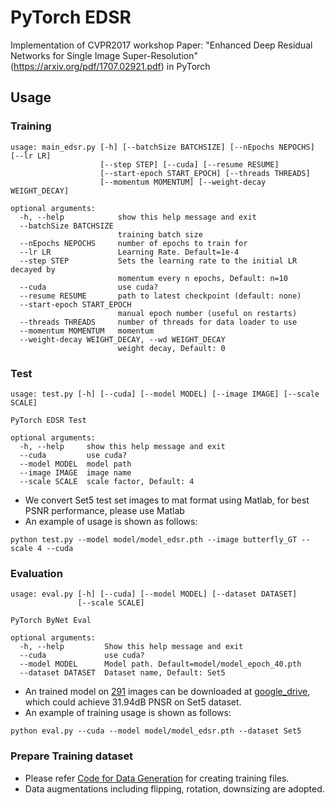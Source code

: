 # PyTorch EDSR
Implementation of CVPR2017 workshop Paper: "Enhanced Deep Residual Networks for Single Image Super-Resolution"(https://arxiv.org/pdf/1707.02921.pdf) in PyTorch

## Usage
### Training
```
usage: main_edsr.py [-h] [--batchSize BATCHSIZE] [--nEpochs NEPOCHS] [--lr LR]
                    [--step STEP] [--cuda] [--resume RESUME]
                    [--start-epoch START_EPOCH] [--threads THREADS]
                    [--momentum MOMENTUM] [--weight-decay WEIGHT_DECAY]

optional arguments:
  -h, --help            show this help message and exit
  --batchSize BATCHSIZE
                        training batch size
  --nEpochs NEPOCHS     number of epochs to train for
  --lr LR               Learning Rate. Default=1e-4
  --step STEP           Sets the learning rate to the initial LR decayed by
                        momentum every n epochs, Default: n=10
  --cuda                use cuda?
  --resume RESUME       path to latest checkpoint (default: none)
  --start-epoch START_EPOCH
                        manual epoch number (useful on restarts)
  --threads THREADS     number of threads for data loader to use
  --momentum MOMENTUM   momentum
  --weight-decay WEIGHT_DECAY, --wd WEIGHT_DECAY
                        weight decay, Default: 0

```


### Test
```
usage: test.py [-h] [--cuda] [--model MODEL] [--image IMAGE] [--scale SCALE]

PyTorch EDSR Test

optional arguments:
  -h, --help     show this help message and exit
  --cuda         use cuda?
  --model MODEL  model path
  --image IMAGE  image name
  --scale SCALE  scale factor, Default: 4
```
  - We convert Set5 test set images to mat format using Matlab, for best PSNR performance, please use Matlab
  - An example of usage is shown as follows:
```
python test.py --model model/model_edsr.pth --image butterfly_GT --scale 4 --cuda
```

### Evaluation
```
usage: eval.py [-h] [--cuda] [--model MODEL] [--dataset DATASET]
               [--scale SCALE]

PyTorch ByNet Eval

optional arguments:
  -h, --help         Show this help message and exit
  --cuda             use cuda?
  --model MODEL      Model path. Default=model/model_epoch_40.pth
  --dataset DATASET  Dataset name, Default: Set5
```
  - An trained model on [291](https://drive.google.com/open?id=1Rt3asDLuMgLuJvPA1YrhyjWhb97Ly742) images can be downloaded at [google_drive](https://drive.google.com/file/d/1DsvRuKMe91Rxhy7_r6t9mrZeMxARa-fT/view?usp=shar5ng), which could achieve 31.94dB PNSR on Set5 dataset.
  - An example of training usage is shown as follows:
```
python eval.py --cuda --model model/model_edsr.pth --dataset Set5
```

### Prepare Training dataset
  - Please refer [Code for Data Generation](https://github.com/twtygqyy/pytorch-edsr/tree/master/data) for creating training files.
  - Data augmentations including flipping, rotation, downsizing are adopted.

